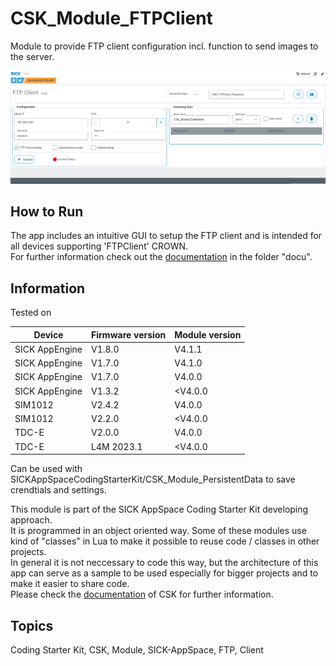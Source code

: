 # CSK_Module_FTPClient

Module to provide FTP client configuration incl. function to send images to the server.  

![](https://github.com/SICKAppSpaceCodingStarterKit/CSK_Module_FTPClient/blob/main/docu/media/UI_Screenshot.png)

## How to Run

The app includes an intuitive GUI to setup the FTP client and is intended for all devices supporting 'FTPClient' CROWN.  
For further information check out the [documentation](https://raw.githack.com/SICKAppSpaceCodingStarterKit/CSK_Module_FTPClient/main/docu/CSK_Module_FTPClient.html) in the folder "docu".

## Information

Tested on  

|Device|Firmware version|Module version|
|--|--|--|
|SICK AppEngine|V1.8.0|V4.1.1|
|SICK AppEngine|V1.7.0|V4.1.0|
|SICK AppEngine|V1.7.0|V4.0.0|
|SICK AppEngine|V1.3.2|<V4.0.0|
|SIM1012|V2.4.2|V4.0.0|
|SIM1012|V2.2.0|<V4.0.0|
|TDC-E|V2.0.0|V4.0.0|
|TDC-E|L4M 2023.1|<V4.0.0|

Can be used with SICKAppSpaceCodingStarterKit/CSK_Module_PersistentData to save crendtials and settings.

This module is part of the SICK AppSpace Coding Starter Kit developing approach.  
It is programmed in an object oriented way. Some of these modules use kind of "classes" in Lua to make it possible to reuse code / classes in other projects.  
In general it is not neccessary to code this way, but the architecture of this app can serve as a sample to be used especially for bigger projects and to make it easier to share code.  
Please check the [documentation](https://github.com/SICKAppSpaceCodingStarterKit/.github/blob/main/docu/SICKAppSpaceCodingStarterKit_Documentation.md) of CSK for further information.  

## Topics

Coding Starter Kit, CSK, Module, SICK-AppSpace, FTP, Client

